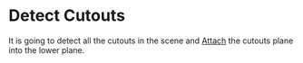 # Detect Cutouts

It is going to detect all the cutouts in the scene and [Attach](./#attach) the cutouts plane into the lower plane.

